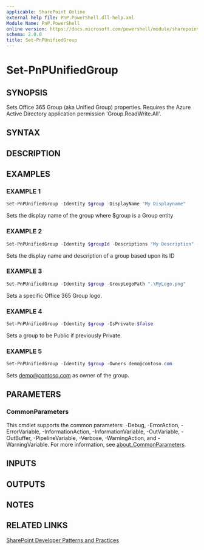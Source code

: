 ```yaml
---
applicable: SharePoint Online
external help file: PnP.PowerShell.dll-help.xml
Module Name: PnP.PowerShell
online version: https://docs.microsoft.com/powershell/module/sharepoint-pnp/set-pnpunifiedgroup
schema: 2.0.0
title: Set-PnPUnifiedGroup
---
```


# Set-PnPUnifiedGroup

## SYNOPSIS
Sets Office 365 Group (aka Unified Group) properties. Requires the Azure Active Directory application permission 'Group.ReadWrite.All'.

## SYNTAX

## DESCRIPTION

## EXAMPLES

### EXAMPLE 1
```powershell
Set-PnPUnifiedGroup -Identity $group -DisplayName "My Displayname"
```

Sets the display name of the group where $group is a Group entity

### EXAMPLE 2
```powershell
Set-PnPUnifiedGroup -Identity $groupId -Descriptions "My Description" -DisplayName "My DisplayName"
```

Sets the display name and description of a group based upon its ID

### EXAMPLE 3
```powershell
Set-PnPUnifiedGroup -Identity $group -GroupLogoPath ".\MyLogo.png"
```

Sets a specific Office 365 Group logo.

### EXAMPLE 4
```powershell
Set-PnPUnifiedGroup -Identity $group -IsPrivate:$false
```

Sets a group to be Public if previously Private.

### EXAMPLE 5
```powershell
Set-PnPUnifiedGroup -Identity $group -Owners demo@contoso.com
```

Sets demo@contoso.com as owner of the group.

## PARAMETERS

### CommonParameters
This cmdlet supports the common parameters: -Debug, -ErrorAction, -ErrorVariable, -InformationAction, -InformationVariable, -OutVariable, -OutBuffer, -PipelineVariable, -Verbose, -WarningAction, and -WarningVariable. For more information, see [about_CommonParameters](http://go.microsoft.com/fwlink/?LinkID=113216).

## INPUTS

## OUTPUTS

## NOTES

## RELATED LINKS

[SharePoint Developer Patterns and Practices](https://aka.ms/sppnp)